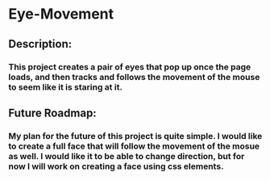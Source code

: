 # Eye-Movement
## Description:
### This project creates a pair of eyes that pop up once the page loads, and then tracks and follows the movement of the mouse to seem like it is staring at it.
## Future Roadmap:
### My plan for the future of this project is quite simple. I would like to create a full face that will follow the movement of the mosue as well. I would like it to be able to change direction, but for now I will work on creating a face using css elements.
